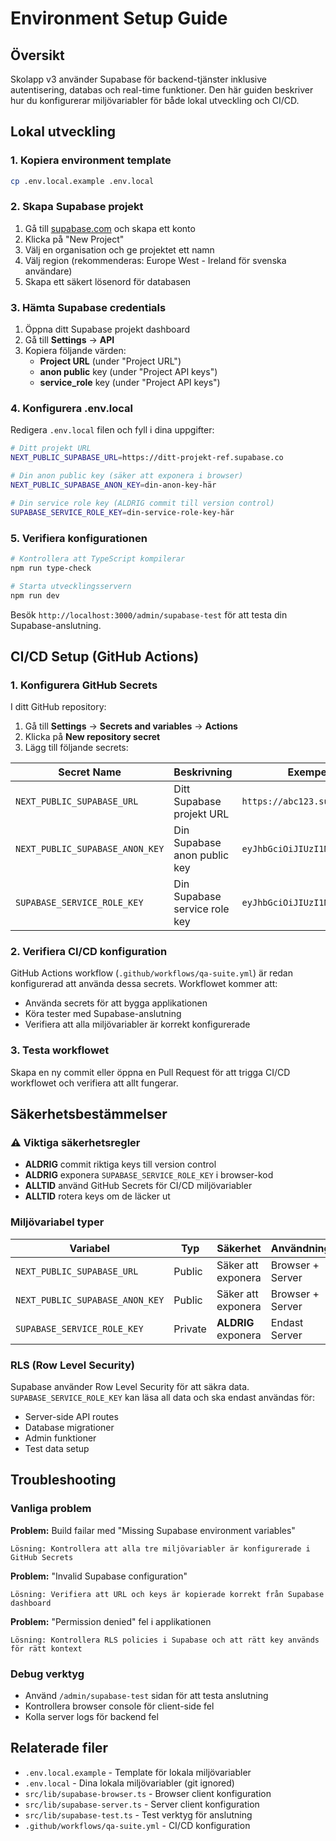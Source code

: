 # Environment Setup Guide

## Översikt

Skolapp v3 använder Supabase för backend-tjänster inklusive autentisering, databas och real-time funktioner. Den här guiden beskriver hur du konfigurerar miljövariabler för både lokal utveckling och CI/CD.

## Lokal utveckling

### 1. Kopiera environment template

```bash
cp .env.local.example .env.local
```

### 2. Skapa Supabase projekt

1. Gå till [supabase.com](https://supabase.com) och skapa ett konto
2. Klicka på "New Project"
3. Välj en organisation och ge projektet ett namn
4. Välj region (rekommenderas: Europe West - Ireland för svenska användare)
5. Skapa ett säkert lösenord för databasen

### 3. Hämta Supabase credentials

1. Öppna ditt Supabase projekt dashboard
2. Gå till **Settings** → **API**
3. Kopiera följande värden:
   - **Project URL** (under "Project URL")
   - **anon public** key (under "Project API keys")
   - **service_role** key (under "Project API keys")

### 4. Konfigurera .env.local

Redigera `.env.local` filen och fyll i dina uppgifter:

```bash
# Ditt projekt URL
NEXT_PUBLIC_SUPABASE_URL=https://ditt-projekt-ref.supabase.co

# Din anon public key (säker att exponera i browser)
NEXT_PUBLIC_SUPABASE_ANON_KEY=din-anon-key-här

# Din service role key (ALDRIG commit till version control)
SUPABASE_SERVICE_ROLE_KEY=din-service-role-key-här
```

### 5. Verifiera konfigurationen

```bash
# Kontrollera att TypeScript kompilerar
npm run type-check

# Starta utvecklingsservern
npm run dev
```

Besök `http://localhost:3000/admin/supabase-test` för att testa din Supabase-anslutning.

## CI/CD Setup (GitHub Actions)

### 1. Konfigurera GitHub Secrets

I ditt GitHub repository:

1. Gå till **Settings** → **Secrets and variables** → **Actions**
2. Klicka på **New repository secret**
3. Lägg till följande secrets:

| Secret Name | Beskrivning | Exempel |
|-------------|-------------|---------|
| `NEXT_PUBLIC_SUPABASE_URL` | Ditt Supabase projekt URL | `https://abc123.supabase.co` |
| `NEXT_PUBLIC_SUPABASE_ANON_KEY` | Din Supabase anon public key | `eyJhbGciOiJIUzI1NiIs...` |
| `SUPABASE_SERVICE_ROLE_KEY` | Din Supabase service role key | `eyJhbGciOiJIUzI1NiIs...` |

### 2. Verifiera CI/CD konfiguration

GitHub Actions workflow (`.github/workflows/qa-suite.yml`) är redan konfigurerad att använda dessa secrets. Workflowet kommer att:

- Använda secrets för att bygga applikationen
- Köra tester med Supabase-anslutning
- Verifiera att alla miljövariabler är korrekt konfigurerade

### 3. Testa workflowet

Skapa en ny commit eller öppna en Pull Request för att trigga CI/CD workflowet och verifiera att allt fungerar.

## Säkerhetsbestämmelser

### ⚠️ Viktiga säkerhetsregler

- **ALDRIG** commit riktiga keys till version control
- **ALDRIG** exponera `SUPABASE_SERVICE_ROLE_KEY` i browser-kod
- **ALLTID** använd GitHub Secrets för CI/CD miljövariabler
- **ALLTID** rotera keys om de läcker ut

### Miljövariabel typer

| Variabel | Typ | Säkerhet | Användning |
|----------|-----|----------|------------|
| `NEXT_PUBLIC_SUPABASE_URL` | Public | Säker att exponera | Browser + Server |
| `NEXT_PUBLIC_SUPABASE_ANON_KEY` | Public | Säker att exponera | Browser + Server |
| `SUPABASE_SERVICE_ROLE_KEY` | Private | **ALDRIG** exponera | Endast Server |

### RLS (Row Level Security)

Supabase använder Row Level Security för att säkra data. `SUPABASE_SERVICE_ROLE_KEY` kan läsa all data och ska endast användas för:

- Server-side API routes
- Database migrationer
- Admin funktioner
- Test data setup

## Troubleshooting

### Vanliga problem

**Problem:** Build failar med "Missing Supabase environment variables"
```
Lösning: Kontrollera att alla tre miljövariabler är konfigurerade i GitHub Secrets
```

**Problem:** "Invalid Supabase configuration"
```
Lösning: Verifiera att URL och keys är kopierade korrekt från Supabase dashboard
```

**Problem:** "Permission denied" fel i applikationen
```
Lösning: Kontrollera RLS policies i Supabase och att rätt key används för rätt kontext
```

### Debug verktyg

- Använd `/admin/supabase-test` sidan för att testa anslutning
- Kontrollera browser console för client-side fel
- Kolla server logs för backend fel

## Relaterade filer

- `.env.local.example` - Template för lokala miljövariabler
- `.env.local` - Dina lokala miljövariabler (git ignored)
- `src/lib/supabase-browser.ts` - Browser client konfiguration
- `src/lib/supabase-server.ts` - Server client konfiguration
- `src/lib/supabase-test.ts` - Test verktyg för anslutning
- `.github/workflows/qa-suite.yml` - CI/CD konfiguration